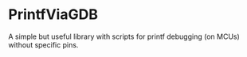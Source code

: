 # PrintfViaGDB
A simple but useful library with scripts for printf debugging (on MCUs) without specific pins.
